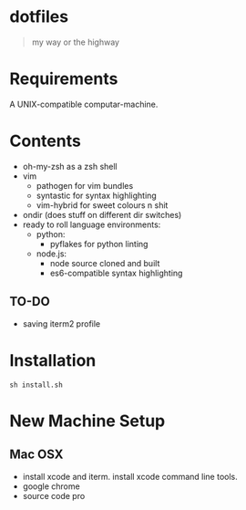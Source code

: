 # dotfiles

> my way or the highway

# Requirements

A UNIX-compatible computar-machine.

# Contents

- oh-my-zsh as a zsh shell
- vim
  - pathogen for vim bundles
  - syntastic for syntax highlighting
  - vim-hybrid for sweet colours n shit
- ondir (does stuff on different dir switches)
- ready to roll language environments:
  - python:
    - pyflakes for python linting
  - node.js:
    - node source cloned and built
    - es6-compatible syntax highlighting

## TO-DO

- saving iterm2 profile

# Installation

    sh install.sh

# New Machine Setup

## Mac OSX

- install xcode and iterm. install xcode command line tools.
- google chrome
- source code pro
